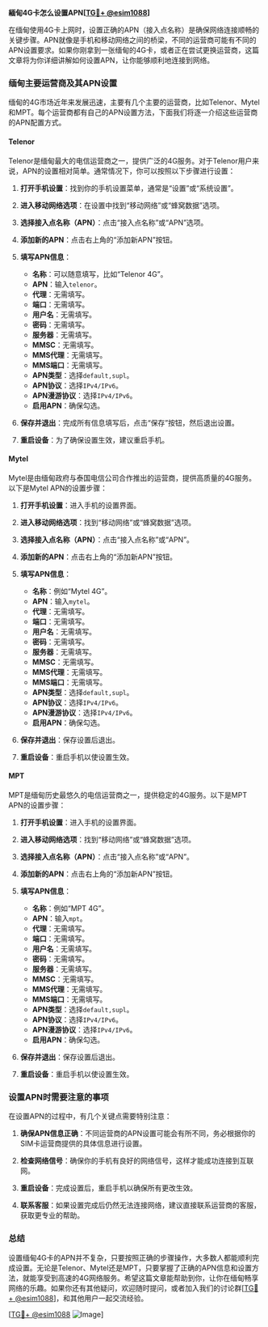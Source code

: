 **緬甸4G卡怎么设置APN[[TG💪+ @esim1088](https://t.me/s/esim1088)]**

在缅甸使用4G卡上网时，设置正确的APN（接入点名称）是确保网络连接顺畅的关键步骤。APN就像是手机和移动网络之间的桥梁，不同的运营商可能有不同的APN设置要求。如果你刚拿到一张缅甸的4G卡，或者正在尝试更换运营商，这篇文章将为你详细讲解如何设置APN，让你能够顺利地连接到网络。

### 缅甸主要运营商及其APN设置

缅甸的4G市场近年来发展迅速，主要有几个主要的运营商，比如Telenor、Mytel和MPT。每个运营商都有自己的APN设置方法，下面我们将逐一介绍这些运营商的APN配置方式。

#### Telenor

Telenor是缅甸最大的电信运营商之一，提供广泛的4G服务。对于Telenor用户来说，APN的设置相对简单。通常情况下，你可以按照以下步骤进行设置：

1. **打开手机设置**：找到你的手机设置菜单，通常是“设置”或“系统设置”。
   
2. **进入移动网络选项**：在设置中找到“移动网络”或“蜂窝数据”选项。

3. **选择接入点名称（APN）**：点击“接入点名称”或“APN”选项。

4. **添加新的APN**：点击右上角的“添加新APN”按钮。

5. **填写APN信息**：
   - **名称**：可以随意填写，比如“Telenor 4G”。
   - **APN**：输入`telenor`。
   - **代理**：无需填写。
   - **端口**：无需填写。
   - **用户名**：无需填写。
   - **密码**：无需填写。
   - **服务器**：无需填写。
   - **MMSC**：无需填写。
   - **MMS代理**：无需填写。
   - **MMS端口**：无需填写。
   - **APN类型**：选择`default,supl`。
   - **APN协议**：选择`IPv4/IPv6`。
   - **APN漫游协议**：选择`IPv4/IPv6`。
   - **启用APN**：确保勾选。

6. **保存并退出**：完成所有信息填写后，点击“保存”按钮，然后退出设置。

7. **重启设备**：为了确保设置生效，建议重启手机。

#### Mytel

Mytel是由缅甸政府与泰国电信公司合作推出的运营商，提供高质量的4G服务。以下是Mytel APN的设置步骤：

1. **打开手机设置**：进入手机的设置界面。

2. **进入移动网络选项**：找到“移动网络”或“蜂窝数据”选项。

3. **选择接入点名称（APN）**：点击“接入点名称”或“APN”。

4. **添加新的APN**：点击右上角的“添加新APN”按钮。

5. **填写APN信息**：
   - **名称**：例如“Mytel 4G”。
   - **APN**：输入`mytel`。
   - **代理**：无需填写。
   - **端口**：无需填写。
   - **用户名**：无需填写。
   - **密码**：无需填写。
   - **服务器**：无需填写。
   - **MMSC**：无需填写。
   - **MMS代理**：无需填写。
   - **MMS端口**：无需填写。
   - **APN类型**：选择`default,supl`。
   - **APN协议**：选择`IPv4/IPv6`。
   - **APN漫游协议**：选择`IPv4/IPv6`。
   - **启用APN**：确保勾选。

6. **保存并退出**：保存设置后退出。

7. **重启设备**：重启手机以使设置生效。

#### MPT

MPT是缅甸历史最悠久的电信运营商之一，提供稳定的4G服务。以下是MPT APN的设置步骤：

1. **打开手机设置**：进入手机的设置界面。

2. **进入移动网络选项**：找到“移动网络”或“蜂窝数据”选项。

3. **选择接入点名称（APN）**：点击“接入点名称”或“APN”。

4. **添加新的APN**：点击右上角的“添加新APN”按钮。

5. **填写APN信息**：
   - **名称**：例如“MPT 4G”。
   - **APN**：输入`mpt`。
   - **代理**：无需填写。
   - **端口**：无需填写。
   - **用户名**：无需填写。
   - **密码**：无需填写。
   - **服务器**：无需填写。
   - **MMSC**：无需填写。
   - **MMS代理**：无需填写。
   - **MMS端口**：无需填写。
   - **APN类型**：选择`default,supl`。
   - **APN协议**：选择`IPv4/IPv6`。
   - **APN漫游协议**：选择`IPv4/IPv6`。
   - **启用APN**：确保勾选。

6. **保存并退出**：保存设置后退出。

7. **重启设备**：重启手机以使设置生效。

### 设置APN时需要注意的事项

在设置APN的过程中，有几个关键点需要特别注意：

1. **确保APN信息正确**：不同运营商的APN设置可能会有所不同，务必根据你的SIM卡运营商提供的具体信息进行设置。

2. **检查网络信号**：确保你的手机有良好的网络信号，这样才能成功连接到互联网。

3. **重启设备**：完成设置后，重启手机以确保所有更改生效。

4. **联系客服**：如果设置完成后仍然无法连接网络，建议直接联系运营商的客服，获取更专业的帮助。

### 总结

设置缅甸4G卡的APN并不复杂，只要按照正确的步骤操作，大多数人都能顺利完成设置。无论是Telenor、Mytel还是MPT，只要掌握了正确的APN信息和设置方法，就能享受到高速的4G网络服务。希望这篇文章能帮助到你，让你在缅甸畅享网络的乐趣。如果你还有其他疑问，欢迎随时提问，或者加入我们的讨论群[[TG💪+ @esim1088](https://t.me/s/esim1088)]，和其他用户一起交流经验。

[[TG💪+ @esim1088](https://t.me/s/esim1088) ![Image](https://i.postimg.cc/4NQfJmqS/Snipaste-2025-05-13-00-14-12.png)]
